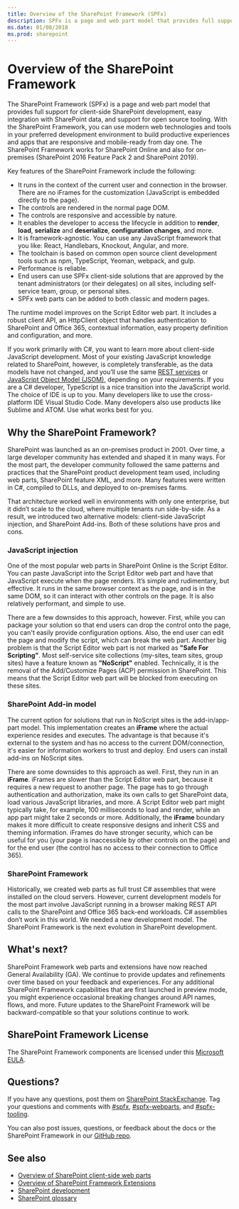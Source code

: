 ```yaml
---
title: Overview of the SharePoint Framework (SPFx)
description: SPFx is a page and web part model that provides full support for client-side SharePoint development, easy integration with SharePoint data, and support for open source tooling.
ms.date: 01/08/2018
ms.prod: sharepoint
---
```



# Overview of the SharePoint Framework

The SharePoint Framework (SPFx) is a page and web part model that provides full support for client-side SharePoint development, easy integration with SharePoint data, and support for open source tooling. With the SharePoint Framework, you can use modern web technologies and tools in your preferred development environment to build productive experiences and apps that are responsive and mobile-ready from day one. The SharePoint Framework works for SharePoint Online and also for on-premises (SharePoint 2016 Feature Pack 2 and SharePoint 2019).
 
Key features of the SharePoint Framework include the following:

* It runs in the context of the current user and connection in the browser. There are no iFrames for the customization (JavaScript is embedded directly to the page).
* The controls are rendered in the normal page DOM.
* The controls are responsive and accessible by nature.
* It enables the developer to access the lifecycle in addition to **render**, **load**, **serialize** and **deserialize**, **configuration changes**, and more.
* It is framework-agnostic. You can use any JavaScript framework that you like: React, Handlebars, Knockout, Angular, and more.
* The toolchain is based on common open source client development tools such as npm, TypeScript, Yeoman, webpack, and gulp.
* Performance is reliable.
* End users can use SPFx client-side solutions that are approved by the tenant administrators (or their delegates) on all sites, including self-service team, group, or personal sites. 
* SPFx web parts can be added to both classic and modern pages.
 
The runtime model improves on the Script Editor web part. It includes a robust client API, an HttpClient object that handles authentication to SharePoint and Office 365, contextual information, easy property definition and configuration, and more. 

If you work primarily with C#, you want to learn more about client-side JavaScript development. Most of your existing JavaScript knowledge related to SharePoint, however, is completely transferable, as the data models have not changed, and you’ll use the same [REST services](https://msdn.microsoft.com/en-us/library/office/jj860569.aspx) or [JavaScript Object Model (JSOM)](https://msdn.microsoft.com/en-us/library/office/jj193034.aspx), depending on your requirements. If you are a C# developer, TypeScript is a nice transition into the JavaScript world. The choice of IDE is up to you. Many developers like to use the cross-platform IDE Visual Studio Code. Many developers also use products like Sublime and ATOM. Use what works best for you.

## Why the SharePoint Framework?

SharePoint was launched as an on-premises product in 2001. Over time, a large developer community has extended and shaped it in many ways. For the most part, the developer community followed the same patterns and practices that the SharePoint product development team used, including web parts, SharePoint feature XML, and more. Many features were written in C#, compiled to DLLs, and deployed to on-premises farms.
 
That architecture worked well in environments with only one enterprise, but it didn’t scale to the cloud, where multiple tenants run side-by-side. As a result, we introduced two alternative models: client-side JavaScript injection, and SharePoint Add-ins. Both of these solutions have pros and cons. 

### JavaScript injection

One of the most popular web parts in SharePoint Online is the Script Editor. You can paste JavaScript into the Script Editor web part and have that JavaScript execute when the page renders. It’s simple and rudimentary, but effective. It runs in the same browser context as the page, and is in the same DOM, so it can interact with other controls on the page.  It is also relatively performant, and simple to use. 

There are a few downsides to this approach, however. First, while you can package your solution so that end users can drop the control onto the page, you can't easily provide configuration options. Also, the end user can edit the page and modify the script, which can break the web part. Another big problem is that the Script Editor web part is not marked as **"Safe For Scripting"**.  Most self-service site collections (my-sites, team sites, group sites) have a feature known as **"NoScript"** enabled. Technically, it is the removal of the Add/Customize Pages (ACP) permission in SharePoint. This means that the Script Editor web part will be blocked from executing on these sites.  

### SharePoint Add-in model

The current option for solutions that run in NoScript sites is the add-in/app-part model. This implementation creates an **iFrame** where the actual experience resides and executes. The advantage is that because it's external to the system and has no access to the current DOM/connection, it's easier for information workers to trust and deploy. End users can install add-ins on NoScript sites. 

There are some downsides to this approach as well. First, they run in an **iFrame**. iFrames are slower than the Script Editor web part, because it requires a new request to another page. The page has to go through authentication and authorization, make its own calls to get SharePoint data, load various JavaScript libraries, and more. A Script Editor web part might typically take, for example, 100 milliseconds to load and render, while an app part might take 2 seconds or more. Additionally, the **iFrame** boundary makes it more difficult to create responsive designs and inherit CSS and theming information. iFrames do have stronger security, which can be useful for you (your page is inaccessible by other controls on the page) and for the end user (the control has no access to their connection to Office 365).


### SharePoint Framework 

Historically, we created web parts as full trust C# assemblies that were installed on the cloud servers. However, current development models for the most part involve JavaScript running in a browser making REST API calls to the SharePoint and Office 365 back-end workloads. C# assemblies don’t work in this world. We needed a new development model. The SharePoint Framework is the next evolution in SharePoint development.

## What's next?

SharePoint Framework web parts and extensions have now reached General Availability (GA). We continue to provide updates and refinements over time based on your feedback and experiences. For any additional SharePoint Framework capabilities that are first launched in preview mode, you might experience occasional breaking changes around API names, flows, and more. Future updates to the SharePoint Framework will be backward-compatible so that your solutions continue to work.

## SharePoint Framework License

The SharePoint Framework components are licensed under this [Microsoft EULA](https://github.com/SharePoint/sp-dev-docs/blob/master/LICENSE.md).

## Questions?

If you have any questions, post them on [SharePoint StackExchange](https://sharepoint.stackexchange.com/). Tag your questions and comments with [#spfx](https://sharepoint.stackexchange.com/tags/spfx/), [#spfx-webparts](https://sharepoint.stackexchange.com/tags/spfx-webparts/), and [#spfx-tooling](https://sharepoint.stackexchange.com/tags/spfx-tooling/). 

You can also post issues, questions, or feedback about the docs or the SharePoint Framework in our [GitHub repo](https://github.com/SharePoint/sp-dev-docs/issues).

## See also

- [Overview of SharePoint client-side web parts](./web-parts/overview-client-side-web-parts.md)
- [Overview of SharePoint Framework Extensions](./extensions/overview-extensions.md)
- [SharePoint development](https://docs.microsoft.com/en-us/sharepoint/dev/)
- [SharePoint glossary](../general-development/sharepoint-glossary.md) 
